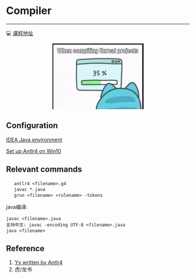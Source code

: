 # Compiler
---


:computer: [课程地址](https://github.com/ACMClassCourses/Compiler-Design-Implementation)

<div align=center> <img src="notes/static/200w.gif", width="250"> </div> 

## Configuration
[IDEA Java environment](https://blog.csdn.net/brytlevson/article/details/106461319?spm=1001.2014.3001.5506)

[Set up Antlr4 on Win10](https://github.com/antlr/antlr4/blob/master/doc/getting-started.md)

## Relevant commands

```
   antlr4 <filename>.g4
   javac *.java
   grun <filename> <rulename> -tokens
```

java编译:

```
javac <filename>.java 
支持中文: javac -encoding UTF-8 <filename>.java
java <filename>
```

## Reference

1. [Yx written by Antlr4](https://github.com/ZYHowell/Yx/tree/1c1a74e8e636cf64d2e6f73975cfb2cf50f69cca)
2. 虎/龙书
